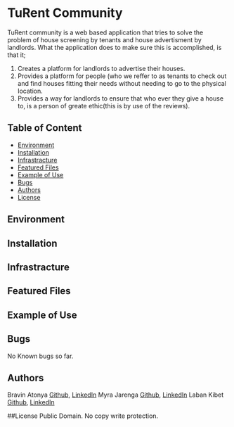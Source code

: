 # TuRent Community
TuRent community is a web based application that tries to solve the problem of house screening by tenants and house advertisment by landlords. What the application does to make sure this is accomplished, is that it;
1. Creates a platform for landlords to advertise their houses.
2. Provides a platform for people (who we reffer to as tenants to check out and find houses fitting their needs without needing to go to the physical location.
3. Provides a way for landlords to ensure that who ever they give a house to, is a person of greate ethic(this is by use of the reviews).

## Table of Content
- [Environment](#Environment)
- [Installation](#Installation)
- [Infrastracture](#Infrastracture)
- [Featured Files](#Featured_files)
- [Example of Use](#Example_of_use)
- [Bugs](#Bugs)
- [Authors](#Authors)
- [License](#License)

## Environment <a name="Environment"></a>

## Installation <a name="Installation"></a>

## Infrastracture <a name="Infrastracture"></a>

## Featured Files <a name="Featured_files"></a>

## Example of Use <a name="Example_of_use"></a>

## Bugs <a name="Bugs"></a>
No Known bugs so far.

## Authors <a name="Authors"></a>
Bravin Atonya [Github](https://github.com/atonya-bravin), [LinkedIn](https://www.linkedin.com/in/bravin-atonya-71048425a/)
Myra Jarenga [Github](https://github.com/myrajarenga), [LinkedIn](https://www.linkedin.com/in/myra-jarenga/)
Laban Kibet [Github](https://github.com/Laban254), [LinkedIn](https://www.linkedin.com/in/laban-rotich/)

##License
Public Domain. No copy write protection.

